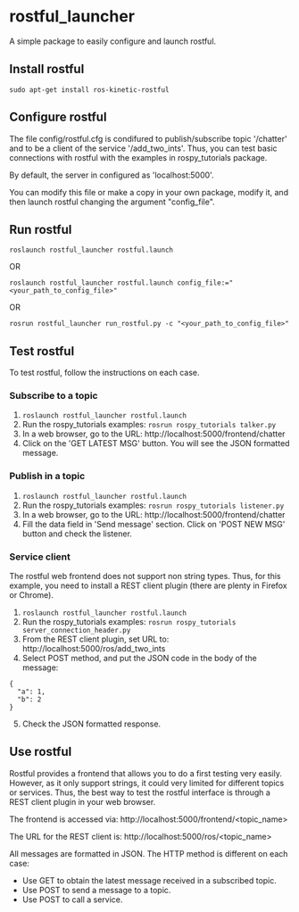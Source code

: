 # rostful_launcher

A simple package to easily configure and launch rostful.

## Install rostful

```
sudo apt-get install ros-kinetic-rostful
```

## Configure rostful

The file config/rostful.cfg is condifured to publish/subscribe topic '/chatter' and to be a client of the service '/add_two_ints'. Thus, you can test basic connections with rostful with the examples in rospy_tutorials package.

By default, the server in configured as 'localhost:5000'.

You can modify this file or make a copy in your own package, modify it, and then launch rostful changing the argument "config_file".


## Run rostful

```
roslaunch rostful_launcher rostful.launch
```
OR
```
roslaunch rostful_launcher rostful.launch config_file:="<your_path_to_config_file>"
```
OR
```
rosrun rostful_launcher run_rostful.py -c "<your_path_to_config_file>"
```

## Test rostful

To test rostful, follow the instructions on each case.

### Subscribe to a topic

 1. `roslaunch rostful_launcher rostful.launch`
 2. Run the rospy_tutorials examples: `rosrun rospy_tutorials talker.py`
 3. In a web browser, go to the URL: http://localhost:5000/frontend/chatter
 4. Click on the 'GET LATEST MSG' button. You will see the JSON formatted message.

### Publish in a topic

 1. `roslaunch rostful_launcher rostful.launch`
 2. Run the rospy_tutorials examples: `rosrun rospy_tutorials listener.py`
 3. In a web browser, go to the URL: http://localhost:5000/frontend/chatter
 4. Fill the data field in 'Send message' section. Click on 'POST NEW MSG' button and check the listener.

### Service client

The rostful web frontend does not support non string types. Thus, for this example, you need to install a REST client plugin (there are plenty in Firefox or Chrome).

 1. `roslaunch rostful_launcher rostful.launch`
 2. Run the rospy_tutorials examples: `rosrun rospy_tutorials server_connection_header.py`
 3. From the REST client plugin, set URL to: http://localhost:5000/ros/add_two_ints
 4. Select POST method, and put the JSON code in the body of the message:
```
{
  "a": 1,
  "b": 2
}
```
 5. Check the JSON formatted response.


## Use rostful

Rostful provides a frontend that allows you to do a first testing very easily. However, as it only support strings, it could very limited for different topics or services. Thus, the best way to test the rostful interface is through a REST client plugin in your web browser.

The frontend is accessed via: http://localhost:5000/frontend/<topic_name>

The URL for the REST client is: http://localhost:5000/ros/<topic_name>

All messages are formatted in JSON. The HTTP method is different on each case:

 * Use GET to obtain the latest message received in a subscribed topic.
 * Use POST to send a message to a topic.
 * Use POST to call a service.
